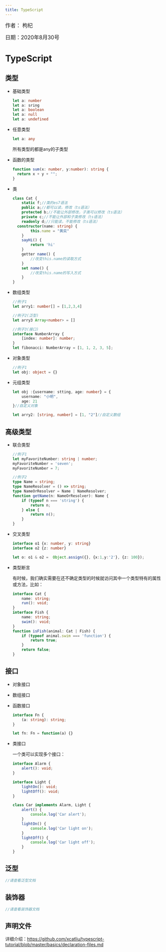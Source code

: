 ```yaml
---
title: TypeScript
---
```

<big>作者： 枸杞</big>

<big>日期：2020年8月30号</big>
# TypeScript

## 类型

- 基础类型

  ```typescript
  let a: number
  let a: sring
  let a: boolean
  let a: null
  let a: undefined
  ```

- 任意类型

  ``` typescript
  let a: any
  ```
  所有类型的都是any的子类型

- 函数的类型
  ```typescript
  function sum(x: number, y:number): string {
  	return x + y + "";
  }
  ```
- 类
  ```typescript
  class Cat {
      static f;//类的es7语法
      public a;//都可以读，修改（ts语法）
      protected b;//不能让外部修改，子类可以修改（ts语法）
      private c;//不能让外部和子类修改（ts语法）
      readonly d;//只能读，不能修改（ts语法）
  	constructor(name: string) {
          this.name = "黄奕"
      }
      sayHi() {
          return 'hi'
      }
      getter name() {
          //改变this.name的读取方式
      }
      set name() {
          //改变this.name的写入方式
      }
  }
  ```

- 数组类型

  ```typescript
  //例子1
  let arry1: number[] = [1,2,3,4] 
  
  //例子2(泛型)
  let arry3 Array<number> = []
  
  //例子3(接口)
  interface NumberArray {
      [index: number]: number;
  }
  let fibonacci: NumberArray = [1, 1, 2, 3, 5];
  ```

- 对象类型

  ```typescript
  //例子1
  let obj: object = {}
  
  ```

* 元组类型

  ```typescript
  let obj :{username: stting, age: number} = {
      username: "小明",
      age: 21
  }//自定义对象
  
  let arry2: [string, number] = [1, "2"]//自定义数组
  
  ```
## 高级类型
- 联合类型

  ```typescript
  //例子1
  let myFavoriteNumber: string | number;
  myFavoriteNumber = 'seven';
  myFavoriteNumber = 7;
  
  //例子2
  type Name = string;
  type NameResolver = () => string;
  type NameOrResolver = Name | NameResolver;
  function getName(n: NameOrResolver): Name {
      if (typeof n === 'string') {
          return n;
      } else {
          return n();
      }
  }
  ```

- 交叉类型

  ```typescript
  interface o1 {x: number, y: string}
  interface o2 {z: number}
  
  let o: o1 & o2 =  Object.assign({}, {x:1,y:'2'}, {z: 100});
  ```

- 类型断言

  有时候，我们确实需要在还不确定类型的时候就访问其中一个类型特有的属性或方法，比如：

  ```typescript
  interface Cat {
      name: string;
      run(): void;
  }
  interface Fish {
      name: string;
      swim(): void;
  }
  function isFish(animal: Cat | Fish) {
      if (typeof animal.swim === 'function') {
          return true;
      }
      return false;
  }
  ```

## 接口

  - 对象接口

  - 数组接口

  - 函数接口

     ```typescript
     interface Fn {
         (a: string): string;
     }
     
     let fn: Fn = function(a) {}
     ```

  - 类接口

     一个类可以实现多个接口：

     ```typescript
     interface Alarm {
         alert(): void;
     }
     
     interface Light {
         lightOn(): void;
         lightOff(): void;
     }
     
     class Car implements Alarm, Light {
         alert() {
             console.log('Car alert');
         }
         lightOn() {
             console.log('Car light on');
         }
         lightOff() {
             console.log('Car light off');
         }
     }
     ```
## 泛型
  ```typescript
  //请查看泛型文档
  ```

## 装饰器
  ```typescript
  //请查看装饰器文档
  ```
## 声明文件

详细介绍：<https://github.com/xcatliu/typescript-tutorial/blob/master/basics/declaration-files.md>
  
